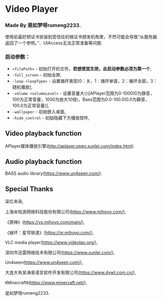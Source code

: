 # Video Player

### Made By 是如梦呀rumeng2233.

使用前最好把证书安装到受信任的根证书颁发机构里，不然可能会导致“从服务器返回了一个参照。”、UIAccess无法正常准备等问题.

### 启动参数：

- `<filePath>` - 初始打开的文件，**若想使其生效，此启动参数必须为第一个**,
- `-full_screen` - 初始全屏,
- `-loop <loopType>` - 设置循环类型[0：关，1：循环单首，2：循环全部，3：随机播放],
- `-volume <volumeLevel>` - 设置音量大小[APlayer范围为0-1000(0为静音，100为正常音量，1000为放大10倍)，Bass范围为0.0-100.0(0.0为静音，100.0为正常音量)],
- `-wallpaper` - 初始嵌入桌面,
- `-hide_control` - 初始隐藏下方播放控件,

## Video playback function

APlayer媒体播放引擎(http://aplayer.open.xunlei.com/index.html).

## Audio playback function

BASS audio library(https://www.un4seen.com/).

## Special Thanks

柒忆未染,

上海米哈游网络科技股份有限公司(https://www.mihoyo.com/),

《原神》(https://ys.mihoyo.com/main/),

《崩坏：星穹铁道》(https://sr.mihoyo.com/),

VLC media player(https://www.videolan.org/),

深圳市迅雷网络技术有限公司(https://www.xunlei.com/),

Un4seen(https://www.un4seen.com/),

大连大有吴涛易语言软件开发有限公司(https://www.dywt.com.cn/),

《Minecraft》(https://www.minecraft.net/),

是如梦呀rumeng2233.
